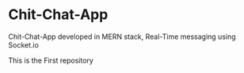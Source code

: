 # Chit-Chat-App
Chit-Chat-App developed in MERN stack, Real-Time messaging using Socket.io 

This is the First repository
